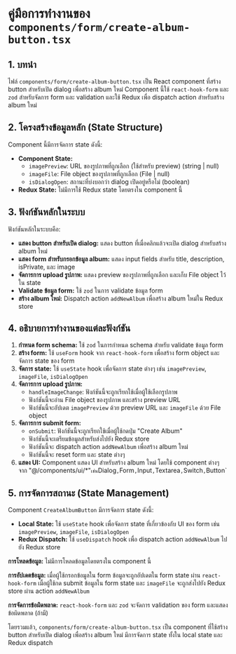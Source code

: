# คู่มือการทำงานของ `components/form/create-album-button.tsx`

## 1. บทนำ

ไฟล์ `components/form/create-album-button.tsx` เป็น React component ที่สร้าง button สำหรับเปิด dialog เพื่อสร้าง album ใหม่ Component นี้ใช้ `react-hook-form` และ `zod` สำหรับจัดการ form และ validation และใช้ Redux เพื่อ dispatch action สำหรับสร้าง album ใหม่

## 2. โครงสร้างข้อมูลหลัก (State Structure)

Component นี้มีการจัดการ state ดังนี้:

* **Component State:**
  * `imagePreview`: URL ของรูปภาพที่ถูกเลือก (ใช้สำหรับ preview) (string | null)
  * `imageFile`: File object ของรูปภาพที่ถูกเลือก (File | null)
  * `isDialogOpen`: สถานะที่บ่งบอกว่า dialog เปิดอยู่หรือไม่ (boolean)
* **Redux State:** ไม่มีการใช้ Redux state โดยตรงใน component นี้

## 3. ฟังก์ชันหลักในระบบ

ฟังก์ชันหลักในระบบคือ:

* **แสดง button สำหรับเปิด dialog:** แสดง button ที่เมื่อคลิกแล้วจะเปิด dialog สำหรับสร้าง album ใหม่
* **แสดง form สำหรับกรอกข้อมูล album:** แสดง input fields สำหรับ title, description, isPrivate, และ image
* **จัดการการ upload รูปภาพ:** แสดง preview ของรูปภาพที่ถูกเลือก และเก็บ File object ไว้ใน state
* **Validate ข้อมูล form:** ใช้ `zod` ในการ validate ข้อมูล form
* **สร้าง album ใหม่:** Dispatch action `addNewAlbum` เพื่อสร้าง album ใหม่ใน Redux store

## 4. อธิบายการทำงานของแต่ละฟังก์ชัน

1. **กำหนด form schema:** ใช้ `zod` ในการกำหนด schema สำหรับ validate ข้อมูล form
2. **สร้าง form:** ใช้ `useForm` hook จาก `react-hook-form` เพื่อสร้าง form object และจัดการ state ของ form
3. **จัดการ state:** ใช้ `useState` hook เพื่อจัดการ state ต่างๆ เช่น `imagePreview`, `imageFile`, `isDialogOpen`
4. **จัดการการ upload รูปภาพ:**
    * `handleImageChange`: ฟังก์ชันนี้จะถูกเรียกใช้เมื่อผู้ใช้เลือกรูปภาพ
    * ฟังก์ชันนี้จะอ่าน File object ของรูปภาพ และสร้าง preview URL
    * ฟังก์ชันนี้จะอัปเดต `imagePreview` ด้วย preview URL และ `imageFile` ด้วย File object
5. **จัดการการ submit form:**
    * `onSubmit`: ฟังก์ชันนี้จะถูกเรียกใช้เมื่อผู้ใช้กดปุ่ม "Create Album"
    * ฟังก์ชันนี้จะเตรียมข้อมูลสำหรับส่งไปยัง Redux store
    * ฟังก์ชันนี้จะ dispatch action `addNewAlbum` เพื่อสร้าง album ใหม่
    * ฟังก์ชันนี้จะ reset form และ state ต่างๆ
6. **แสดง UI:** Component แสดง UI สำหรับสร้าง album ใหม่ โดยใช้ component ต่างๆ จาก "@/components/ui/\*"` เช่น `Dialog`,`Form`,`Input`,`Textarea`,`Switch`,`Button`

## 5. การจัดการสถานะ (State Management)

Component `CreateAlbumButton` มีการจัดการ state ดังนี้:

* **Local State:** ใช้ `useState` hook เพื่อจัดการ state ที่เกี่ยวข้องกับ UI ของ form เช่น `imagePreview`, `imageFile`, `isDialogOpen`
* **Redux Dispatch:** ใช้ `useDispatch` hook เพื่อ dispatch action `addNewAlbum` ไปยัง Redux store

**การโหลดข้อมูล:** ไม่มีการโหลดข้อมูลโดยตรงใน component นี้

**การอัปเดตข้อมูล:** เมื่อผู้ใช้กรอกข้อมูลใน form ข้อมูลจะถูกอัปเดตใน form state ผ่าน `react-hook-form` เมื่อผู้ใช้กด submit ข้อมูลใน form state และ `imageFile` จะถูกส่งไปยัง Redux store ผ่าน action `addNewAlbum`

**การจัดการข้อผิดพลาด:** `react-hook-form` และ `zod` จะจัดการ validation ของ form และแสดงข้อผิดพลาด (ถ้ามี)

โดยรวมแล้ว, `components/form/create-album-button.tsx` เป็น component ที่ใช้สร้าง button สำหรับเปิด dialog เพื่อสร้าง album ใหม่ มีการจัดการ state ทั้งใน local state และ Redux dispatch
